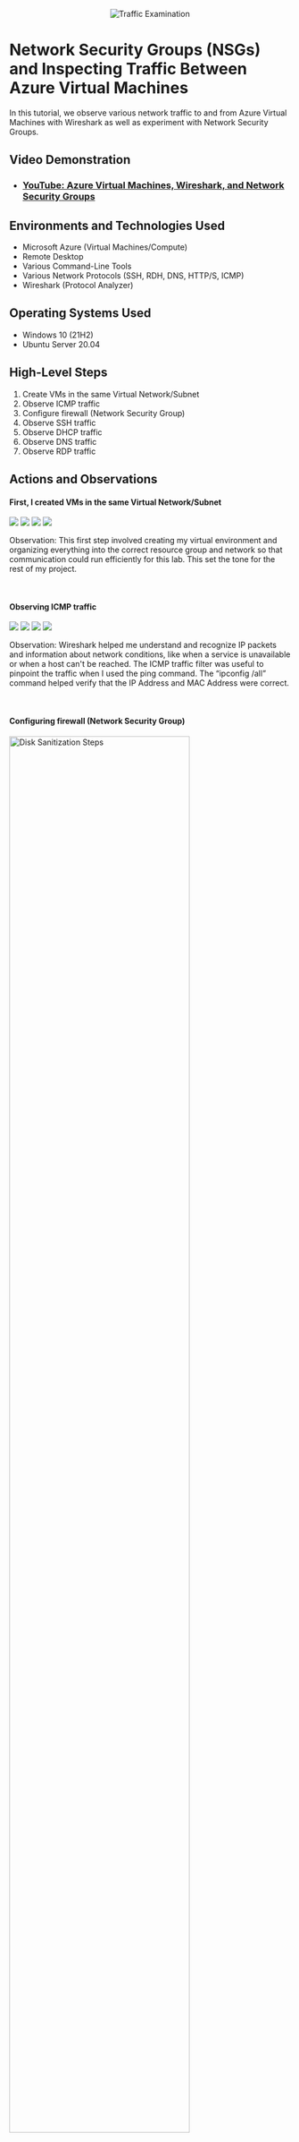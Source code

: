 <p align="center">
<img src="https://i.imgur.com/Ua7udoS.png" alt="Traffic Examination"/>
</p>

<h1>Network Security Groups (NSGs) and Inspecting Traffic Between Azure Virtual Machines</h1>
In this tutorial, we observe various network traffic to and from Azure Virtual Machines with Wireshark as well as experiment with Network Security Groups. <br />


<h2>Video Demonstration</h2>

- ### [YouTube: Azure Virtual Machines, Wireshark, and Network Security Groups](https://www.youtube.com)

<h2>Environments and Technologies Used</h2>

- Microsoft Azure (Virtual Machines/Compute)
- Remote Desktop
- Various Command-Line Tools
- Various Network Protocols (SSH, RDH, DNS, HTTP/S, ICMP)
- Wireshark (Protocol Analyzer)

<h2>Operating Systems Used </h2>

- Windows 10 (21H2)
- Ubuntu Server 20.04

<h2>High-Level Steps</h2>

 1) Create VMs in the same Virtual Network/Subnet
 2) Observe ICMP traffic
 3) Configure firewall (Network Security Group)
 4) Observe SSH traffic
 5) Observe DHCP traffic
 6) Observe DNS traffic
 7) Observe RDP traffic

<h2>Actions and Observations</h2>

<h4>First, I created VMs in the same Virtual Network/Subnet</h4>
<p>
<img src="https://github.com/BrianRivera22/azure_network_protocols/blob/main/Lab%201%20step%201/1%20resource%20group.png"/>
<img src="https://github.com/BrianRivera22/azure_network_protocols/blob/main/Lab%201%20step%201/2%20windows%20vm.png"/>
<img src="https://github.com/BrianRivera22/azure_network_protocols/blob/main/Lab%201%20step%201/3%20linux%20vm.png"/>
<img src="https://github.com/BrianRivera22/azure_network_protocols/blob/main/Lab%201%20step%201/4%20vm%20environment.png"/>
</p>
<p>
Observation: This first step involved creating my virtual environment and organizing everything into the correct resource group and network so that communication could run efficiently for this lab. This set the tone for the rest of my project.
</p>
<br />

<h4>Observing ICMP traffic</h4>
<p>
<img src="https://github.com/BrianRivera22/azure_network_protocols/blob/main/Observe%20ICMP%20Traffic/1.png"/>
<img src="https://github.com/BrianRivera22/azure_network_protocols/blob/main/Observe%20ICMP%20Traffic/2.png"/>
<img src="https://github.com/BrianRivera22/azure_network_protocols/blob/main/Observe%20ICMP%20Traffic/3.png"/>
<img src="https://github.com/BrianRivera22/azure_network_protocols/blob/main/Observe%20ICMP%20Traffic/4.png"/> 
</p>
<p>
Observation: Wireshark helped me understand and recognize IP packets and information about network conditions, like when a service is unavailable or when a host can't be reached. The ICMP traffic filter was useful to pinpoint the traffic when I used the ping command. The “ipconfig /all” command helped verify that the IP Address and MAC Address were correct.
</p>
<br />

<h4>Configuring firewall (Network Security Group)</h4>
<p>
<img src="https://i.imgur.com/DJmEXEB.png" height="80%" width="80%" alt="Disk Sanitization Steps"/>
</p>
<p>
Lorem ipsum dolor sit amet, consectetur adipiscing elit, sed do eiusmod tempor incididunt ut labore et dolore magna aliqua. Ut enim ad minim veniam, quis nostrud exercitation ullamco laboris nisi ut aliquip ex ea commodo consequat. Duis aute irure dolor in reprehenderit in voluptate velit esse cillum dolore eu fugiat nulla pariatur.
</p>
<br />

<h4>Observing SSH traffic</h4>
<p>
<img src="https://i.imgur.com/DJmEXEB.png" height="80%" width="80%" alt="Disk Sanitization Steps"/>
</p>
<p>
Lorem ipsum dolor sit amet, consectetur adipiscing elit, sed do eiusmod tempor incididunt ut labore et dolore magna aliqua. Ut enim ad minim veniam, quis nostrud exercitation ullamco laboris nisi ut aliquip ex ea commodo consequat. Duis aute irure dolor in reprehenderit in voluptate velit esse cillum dolore eu fugiat nulla pariatur.
</p>
<br />

<h4>Observing DHCP traffic</h4>
<p>
<img src="https://i.imgur.com/DJmEXEB.png" height="80%" width="80%" alt="Disk Sanitization Steps"/>
</p>
<p>
Lorem ipsum dolor sit amet, consectetur adipiscing elit, sed do eiusmod tempor incididunt ut labore et dolore magna aliqua. Ut enim ad minim veniam, quis nostrud exercitation ullamco laboris nisi ut aliquip ex ea commodo consequat. Duis aute irure dolor in reprehenderit in voluptate velit esse cillum dolore eu fugiat nulla pariatur.
</p>
<br />

<h4>Observing DNS traffic</h4>
<p>
<img src="https://i.imgur.com/DJmEXEB.png" height="80%" width="80%" alt="Disk Sanitization Steps"/>
</p>
<p>
Lorem ipsum dolor sit amet, consectetur adipiscing elit, sed do eiusmod tempor incididunt ut labore et dolore magna aliqua. Ut enim ad minim veniam, quis nostrud exercitation ullamco laboris nisi ut aliquip ex ea commodo consequat. Duis aute irure dolor in reprehenderit in voluptate velit esse cillum dolore eu fugiat nulla pariatur.
</p>
<br />

<h4>Observing RDP traffic</h4>
<p>
<img src="https://i.imgur.com/DJmEXEB.png" height="80%" width="80%" alt="Disk Sanitization Steps"/>
</p>
<p>
Lorem ipsum dolor sit amet, consectetur adipiscing elit, sed do eiusmod tempor incididunt ut labore et dolore magna aliqua. Ut enim ad minim veniam, quis nostrud exercitation ullamco laboris nisi ut aliquip ex ea commodo consequat. Duis aute irure dolor in reprehenderit in voluptate velit esse cillum dolore eu fugiat nulla pariatur.
</p>
<br />
